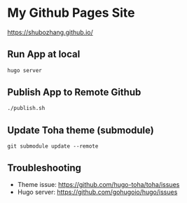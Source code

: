 # My Github Pages Site

https://shubozhang.github.io/

## Run App at local

```bash
hugo server
```

## Publish App to Remote Github

```bash
./publish.sh
```

## Update Toha theme (submodule)
`git submodule update --remote`


## Troubleshooting
* Theme issue: https://github.com/hugo-toha/toha/issues
* Hugo server: https://github.com/gohugoio/hugo/issues